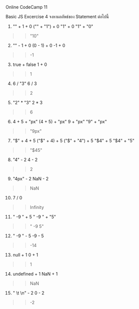 Online CodeCamp 11

Basic JS Excercise 4
จงหาผลลัพธ์ของ Statement ต่อไปนี้
1. "" + 1 + 0
("" + "1") + 0
"1" + 0
"1" + "0"
>> "10"

2. "" - 1 + 0
(0 - 1) + 0
-1 + 0
>> -1

3. true + false
1 + 0
>> 1

4. 6 / "3"
6 / 3
>> 2

5. "2" * "3"
2 * 3
>> 6

6. 4 + 5 + "px"
(4 + 5) + "px"
9 + "px"
"9" + "px"
>> "9px"

7. "$" + 4 + 5
("$" + 4) + 5
("$" + "4") + 5
"$4" + 5
"$4" + "5"
>> "$45"

8. "4" - 2
4 - 2
>> 2

9. "4px" - 2
NaN - 2
>> NaN

10. 7 / 0
>> Infinity

11. " -9 " + 5
" -9 " + "5"
>> " -9 5"

12. " -9 " - 5
-9 - 5
>> -14

13. null + 1
0 + 1
>> 1

14. undefined + 1
NaN + 1
>> NaN

15. " \t \n" - 2
0 - 2
>> -2